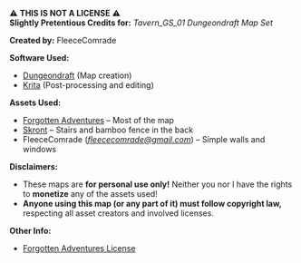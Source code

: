 ⚠️ **THIS IS NOT A LICENSE** ⚠️<br>
**Slightly Pretentious Credits for:** *Tavern_GS_01 Dungeondraft Map Set*

**Created by:** FleeceComrade

**Software Used:**
- [Dungeondraft](https://dungeondraft.net/) (Map creation)
- [Krita](https://krita.org/en/) (Post-processing and editing)

**Assets Used:**
- [Forgotten Adventures](https://www.forgotten-adventures.net/) – Most of the map
- [Skront](https://cartographyassets.com/creator/skront-stuff/) – Stairs and bamboo fence in the back
- FleeceComrade (*fleececomrade@gmail.com*) – Simple walls and windows

**Disclaimers:**
- These maps are **for personal use only!** Neither you nor I have the rights to **monetize** any of the assets used!
- **Anyone using this map (or any part of it) must follow copyright law,** respecting all asset creators and involved licenses.

**Other Info:**
- [Forgotten Adventures License](https://docs.google.com/document/d/1YVEXSHlePMtlD-CPAigBF_b_dX9AoLEDJt4mv0oVyvQ/edit?tab=t.0)
